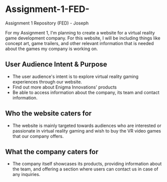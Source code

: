 # Assignment-1-FED-
Assignment 1 Repository (FED) - Joseph

For my Assignment 1, I'm planning to create a website for a virtual reality game development company. For this website, I will be including things like concept art, game trailers, and other relevant information that is needed about the games my company is working on. 

User Audience Intent & Purpose
-----------------------------
- The user audience's intent is to explore virtual reality gaming experiences through our website.
- Find out more about Enigma Innovations' products
- Be able to access information about the company, its team and contact information.

Who the website caters for
-----------------------------
- The website is mainly targeted towards audiences who are interested or passionate in virtual reality gaming and wish to buy the VR video games that our company offers.

What the company caters for
-----------------------------
- The company itself showcases its products, providing information about the team, and offering a section where users can contact us in case of any inquiries.



